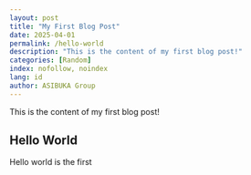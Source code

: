```yaml
---
layout: post
title: "My First Blog Post"
date: 2025-04-01
permalink: /hello-world
description: "This is the content of my first blog post!"
categories: [Random]
index: nofollow, noindex
lang: id
author: ASIBUKA Group
---
```

This is the content of my first blog post!
## Hello World
Hello world is the first

